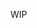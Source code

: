 WIP

[sans_lense]: https://www.thingiverse.com/thing:5724636
[with_lense]: https://www.thingiverse.com/thing:5724391
